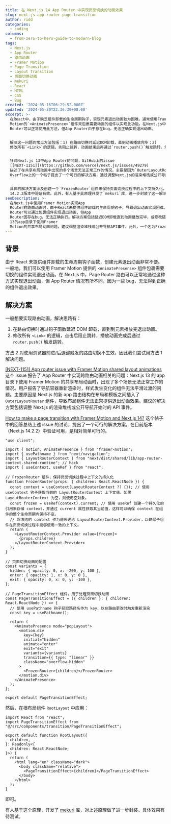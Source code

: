 ```yaml
---
title: 在 Next.js 14 App Router 中实现页面切换的动画效果
slug: next-js-app-router-page-transition
author: ridd
categories:
  - coding
columns:
  - from-zero-to-hero-guide-to-modern-blog
tags:
  - Next.js
  - App Router
  - 路由动画
  - Framer Motion
  - Page Transition
  - Layout Transition
  - 页面切换动画
  - mekuri
  - React
  - HTML
  - CSS
  - Bug
created: '2024-05-16T06:29:52.000Z'
updated: '2024-05-30T22:36:30+08:00'
excerpt: >-
  在React中，由于缺乏组件卸载的生命周期钩子，实现元素退出动画较为困难。通常使用Framer
  Motion的`<AnimatePresence>`组件来包裹需要动画的组件以实现此功能。在Next.js中，虽然Page
  Router可以正常使用此方法，但App Router由于存在bug，无法正确实现退出动画。


  解决这一问题的常见方法包括：1) 在路由切换时延迟DOM卸载，直到动画播放完毕；2)
  修改所有`<Link>`的逻辑，先阻止跳转，动画结束后再通过`router.push()`触发跳转。然而，方法2不适用于浏览器前进/后退键触发的路由切换。


  针对Next.js 13中App Router的问题，GitHub上的issue
  [[NEXT-1151]](https://github.com/vercel/next.js/issues/49279)
  描述了在共享布局动画中出现的多个场景无法正常工作的情况，主要是因为`OuterLayoutRouter`组件的插入导致布局组件无法提供正确的退出动画。Stack
  Overflow上的一个帖子提出了一个可行的解决方案，通过调整Next.js的渲染堆栈或公开导航开始时的API事件来解决。


  具体的解决方案涉及创建一个`FrozenRouter`组件来保持页面切换过程中的上下文持久化，并使用`PageTransitionEffect`组件处理页面切换动画。此方法已在Next.js
  14.2.2版本中验证有效。此外，有人基于此原理开发了`mekuri`库，进一步封装了这一解决方案，但其具体效果尚需测试。
seoDescription: >-
  在Next.js中使用Framer Motion实现App
  Router的路由动画时，由于React未提供组件卸载的生命周期钩子，导致退出动画实现困难。虽然Next.js的Page
  Router可以通过包裹组件实现退出动画，但App
  Router因存在bug，无法正确执行。解决方案包括延迟DOM卸载直到动画播放完毕，或修改链接逻辑以在动画后触发路由跳转。特别地，针对Next.js
  13的app目录下使用Framer
  Motion的共享布局动画问题，建议调整渲染堆栈或公开导航API事件。此外，一个名为FrozenRouter的组件被提出，用于保持页面切换时的上下文一致性，确保动画效果的平滑过渡。
---
```


## 背景

由于 React 未提供组件卸载的生命周期钩子函数，创建元素退出动画非常不便。一般地，我们可以使用 Framer Motion 提供的 `<AnimatePresense>` 组件包裹需要切换的组件实现退出动画。在 Next.js 中，Page Router 路由可以正常地通过这种方式实现退出动画，但 App Router 情况有所不同，因为一些 bug，无法得到正确的组件退出效果。



## 解决方案

一般想要实现路由动画，解决思路有：

1. 在路由切换时通过钩子函数延迟 DOM 卸载，直到到元素播放完退出动画。
2. 修改所有 `<Link>` 的逻辑，点击后阻止跳转，播放动画完成后通过 `router.push()` 触发跳转。

方法 2 对使用浏览器前进/后退键触发的路由切换不生效，因此我们尝试用方法 1 解决问题。

[[NEXT-1151] App router issue with Framer Motion shared layout animations](https://github.com/vercel/next.js/issues/49279) 这个 issue 报告了 App Router 中实现跨路由动画相关的问题：Next.js 13 的 app 目录下使用 Framer Motion 的共享布局动画时，出现了多个场景无法正常工作的情况。用户报告了导航容器重新渲染时，样式发生变化的组件无法平滑过渡的问题。主要原因是 Next.js 的新 app 路由结构在布局和模板之间插入了 `OuterLayoutRouter` 组件，导致布局组件无法正常提供退出动画效果。建议的解决方案包括调整 Next.js 的渲染堆栈或公开导航开始时的 API 事件。

[How to make a page transition with Framer Motion and Next.js 14?](https://stackoverflow.com/a/77604347/18836875) 这个帖子中的回答总结上述 issue 的讨论，提出了一个可行的解决方案。在目前版本（Next.js 14.2.2）中验证可用，是相对简单可行的。

```tsx
"use client";

import { motion, AnimatePresence } from "framer-motion";
import { usePathname } from "next/navigation";
import { LayoutRouterContext } from "next/dist/shared/lib/app-router-context.shared-runtime"; // hack
import { useContext, useRef } from "react";

// FrozenRouter 组件，保持页面切换过程中上下文的持久化
function FrozenRouter(props: { children: React.ReactNode }) {
  const context = useContext(LayoutRouterContext ?? {}); // 使用 useContext 钩子获取当前的 LayoutRouterContext 上下文值。如果 LayoutRouterContext 为空，则使用空对象。
  const frozen = useRef(context).current; // 使用 useRef 创建一个持久化的引用来存储 context，并通过 current 属性获取其当前值，这样可以确保 context 在组件的整个生命周期内保持不变。
  // 将冻结的 context 作为值传递给 LayoutRouterContext.Provider，以确保子组件在页面切换过程中能够使用一致的上下文。
  return (
    <LayoutRouterContext.Provider value={frozen}> 
      {props.children}
    </LayoutRouterContext.Provider>
  );
}

// 页面切换动画的配置
const variants = {
  hidden: { opacity: 0, x: -200, y: 100 },
  enter: { opacity: 1, x: 0, y: 0 },
  exit: { opacity: 0, x: 0, y: -100 },
};

// PageTransitionEffect 组件，用于处理页面切换动画
const PageTransitionEffect = ({ children }: { children: React.ReactNode }) => {
  // 使用 usePathname 钩子获取路径名作为 key，以在路由更改时触发重新渲染
  const key = usePathname();

  return (
    <AnimatePresence mode="popLayout">
      <motion.div
        key={key}
        initial="hidden"
        animate="enter"
        exit="exit"
        variants={variants}
        transition={{ type: "linear" }}
        className="overflow-hidden"
      >
        <FrozenRouter>{children}</FrozenRouter>
      </motion.div>
    </AnimatePresence>
  );
};

export default PageTransitionEffect;
```

然后，在根布局组件 `RootLayout` 中应用：

```tsx
import React from "react";
import PageTransitionEffect from "@/src/components/transition/PageTransitionEffect";

export default function RootLayout({
  children,
}: Readonly<{
  children: React.ReactNode;
}>) {
  return (
    <html lang="en" className="dark">
      <body className="relative">
        <PageTransitionEffect>{children}</PageTransitionEffect>
      </body>
    </html>
  );
}

```

即可。

有人基于这个原理，开发了 [mekuri](https://github.com/FunTechInc/mekuri) 库，对上述原理做了进一步封装。具体效果有待测试。

